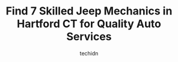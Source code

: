 ---
layout: ampstory
image: https://images.unsplash.com/photo-1637005218692-a7e234ffcbf4?ixlib=rb-4.0.3&ixid=MnwxMjA3fDB8MHxwaG90by1wYWdlfHx8fGVufDB8fHx8&auto=format&fit=crop&w=640&h=853&q=80
author: techidn
featured: false
description: Searching for the finest Jeep Mechanic in Hartford CT, USA? Look no further than the 7 best Jeep Mechanic in the area, where youll find a team of highly qualified professionals ready to han
title: Find 7 Skilled Jeep Mechanics in Hartford CT for Quality Auto Services
cover:
   title: Find 7 Skilled Jeep Mechanics in Hartford CT for Quality Auto Services
   subtitle: Rickpate
   background: https://images.unsplash.com/photo-1637005218692-a7e234ffcbf4?ixlib=rb-4.0.3&ixid=MnwxMjA3fDB8MHxwaG90by1wYWdlfHx8fGVufDB8fHx8&auto=format&fit=crop&w=640&h=853&q=80

pages: 
 - layout: thirds
   top: <h1>#1 Bills Automotive</h1>
   bottom: "<p>Amazing customer service! Completely transparent on what needs to be done, shows you image of what they will fix and why it needed to be fixed! Its hard to trust peopl</p>"
   background: https://www.knot35.com/toplist/wp-content/uploads/2023/06/best-jeep-mechanic-1-in-hartford-ct-1685840007.jpeg
   backgroundblur: true
 - layout: thirds
   top: <h1>#2 AAMCO of East Hartford, CT</h1>
   bottom: "<p>133 Pitkin St, East Hartford, CT 06108, United States</p>"
   background: https://www.knot35.com/toplist/wp-content/uploads/2023/06/best-jeep-mechanic-2-in-hartford-ct-1685840007.jpeg
   cta:
      link: https://www.knot35.com/toplist/find-7-skilled-jeep-mechanics-in-hartford-ct-for-quality-auto-services/
      text: Find 7 Skilled Jeep Mechanics in Hartford CT for Quality Auto Services
 - layout: thirds
   top: <h1>#3 Capitol Transmission & Auto Care</h1>
   bottom: "<p>29 Newfield Ave, Hartford, CT 06106, United States</p>"
   background: https://www.knot35.com/toplist/wp-content/uploads/2023/06/best-jeep-mechanic-3-in-hartford-ct-1685840008.jpeg
   cta:
      link: https://www.knot35.com/toplist/find-7-skilled-jeep-mechanics-in-hartford-ct-for-quality-auto-services/
      text: Find 7 Skilled Jeep Mechanics in Hartford CT for Quality Auto Services
 - layout: thirds
   top: <h1>#4 Pauls Auto Repair, LLC</h1>
   bottom: "<p>422 Tolland St, East Hartford, CT 06108, United States</p>"
   background: https://images.unsplash.com/photo-1527066579998-dbbae57f45ce?ixlib=rb-4.0.3&ixid=MnwxMjA3fDB8MHxwaG90by1wYWdlfHx8fGVufDB8fHx8&auto=format&fit=crop&w=640&h=853&q=80
   cta:
      link: https://www.knot35.com/toplist/find-7-skilled-jeep-mechanics-in-hartford-ct-for-quality-auto-services/
      text: Find 7 Skilled Jeep Mechanics in Hartford CT for Quality Auto Services
 - layout: thirds
   top: <h1>#5 Roggis Auto Service</h1>
   bottom: "<p>278 Hudson St, Hartford, CT 06106, United States</p>"
   background: https://images.unsplash.com/photo-1522441815192-d9f04eb0615c?ixlib=rb-4.0.3&ixid=MnwxMjA3fDB8MHxwaG90by1wYWdlfHx8fGVufDB8fHx8&auto=format&fit=crop&w=640&h=853&q=80
   cta:
      link: https://www.knot35.com/toplist/find-7-skilled-jeep-mechanics-in-hartford-ct-for-quality-auto-services/
      text: Find 7 Skilled Jeep Mechanics in Hartford CT for Quality Auto Services
 - layout: thirds
   top: <h1>#6 Ace Auto Body Inc.</h1>
   bottom: "<p>911 Park St, Hartford, CT 06106, United States</p>"
   background: https://images.unsplash.com/photo-1564951434112-64d74cc2a2d7?ixlib=rb-4.0.3&ixid=MnwxMjA3fDB8MHxwaG90by1wYWdlfHx8fGVufDB8fHx8&auto=format&fit=crop&w=640&h=853&q=80
   cta:
      link: https://www.knot35.com/toplist/find-7-skilled-jeep-mechanics-in-hartford-ct-for-quality-auto-services/
      text: Find 7 Skilled Jeep Mechanics in Hartford CT for Quality Auto Services
 - layout: thirds
   top: <h1>#7 Cusson Automotive Inc.</h1>
   bottom: "<p>29 Mascolo Rd, South Windsor, CT 06074, United States</p>"
   background: https://images.unsplash.com/photo-1489648022186-8f49310909a0?ixlib=rb-4.0.3&ixid=MnwxMjA3fDB8MHxwaG90by1wYWdlfHx8fGVufDB8fHx8&auto=format&fit=crop&w=640&h=853&q=80
   cta:
      link: https://www.knot35.com/toplist/find-7-skilled-jeep-mechanics-in-hartford-ct-for-quality-auto-services/
      text: Find 7 Skilled Jeep Mechanics in Hartford CT for Quality Auto Services
 - layout: thirds
   middle: Continue reading...
   background: https://images.unsplash.com/photo-1609083590460-7b8cc0ca65f8?ixlib=rb-4.0.3&ixid=MnwxMjA3fDB8MHxwaG90by1wYWdlfHx8fGVufDB8fHx8&auto=format&fit=crop&w=640&h=853&q=80
   cta:
      link: https://www.knot35.com/toplist/find-7-skilled-jeep-mechanics-in-hartford-ct-for-quality-auto-services/
      text: Find 7 Skilled Jeep Mechanics in Hartford CT for Quality Auto Services
      
---